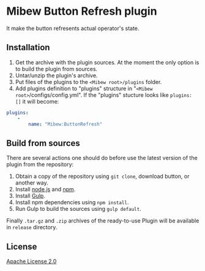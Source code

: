 # Mibew Button Refresh plugin

It make the button refresents actual operator's state.


## Installation

1. Get the archive with the plugin sources. At the moment the only option is to build the plugin from sources.
2. Untar/unzip the plugin's archive.
3. Put files of the plugins to the `<Mibew root>/plugins`  folder.
4. Add plugins definition to "plugins" structure in "`<Mibew root>`/configs/config.yml".
If the "plugins" stucture looks like `plugins: []` it will become:
```yaml
plugins:
    -
        name: "Mibew:ButtonRefresh"
```


## Build from sources

There are several actions one should do before use the latest version of the plugin from the repository:

1. Obtain a copy of the repository using `git clone`, download button, or another way.
2. Install [node.js](http://nodejs.org/) and [npm](https://www.npmjs.org/).
3. Install [Gulp](http://gulpjs.com/).
4. Install npm dependencies using `npm install`.
5. Run Gulp to build the sources using `gulp default`.

Finally `.tar.gz` and `.zip` archives of the ready-to-use Plugin will be available in `release` directory.


## License

[Apache License 2.0](http://www.apache.org/licenses/LICENSE-2.0.html)
